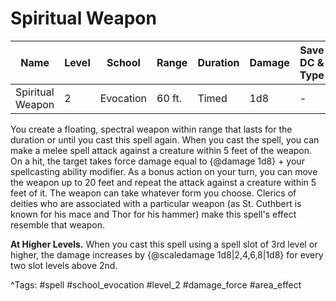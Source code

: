 # Spiritual Weapon

| Name | Level | School | Range | Duration | Damage | Save DC & Type |
|------|-------|--------|-------|----------|--------|----------------|
| Spiritual Weapon | 2 | Evocation | 60 ft. | Timed | 1d8 | - |

You create a floating, spectral weapon within range that lasts for the duration or until you cast this spell again. When you cast the spell, you can make a melee spell attack against a creature within 5 feet of the weapon. On a hit, the target takes force damage equal to {@damage 1d8} + your spellcasting ability modifier. As a bonus action on your turn, you can move the weapon up to 20 feet and repeat the attack against a creature within 5 feet of it. The weapon can take whatever form you choose. Clerics of deities who are associated with a particular weapon (as St. Cuthbert is known for his mace and Thor for his hammer) make this spell's effect resemble that weapon.

**At Higher Levels.** When you cast this spell using a spell slot of 3rd level or higher, the damage increases by {@scaledamage 1d8|2,4,6,8|1d8} for every two slot levels above 2nd.

^Tags: #spell #school_evocation #level_2 #damage_force #area_effect